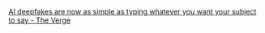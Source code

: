 [AI deepfakes are now as simple as typing whatever you want your subject to say - The Verge](https://www-theverge-com.cdn.ampproject.org/v/s/www.theverge.com/platform/amp/2019/6/10/18659432/deepfake-ai-fakes-tech-edit-video-by-typing-new-words?amp_js_v=a2&amp_gsa=1#referrer=https%3A%2F%2Fwww.google.com&amp_tf=From%20%251%24s&ampshare=https%3A%2F%2Fwww.theverge.com%2F2019%2F6%2F10%2F18659432%2Fdeepfake-ai-fakes-tech-edit-video-by-typing-new-words)
